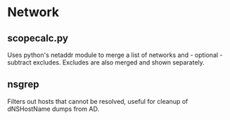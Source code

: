 # Network

## scopecalc.py

Uses python's netaddr module to merge a list of networks and - optional - subtract excludes. Excludes are also merged and shown separately.

## nsgrep

Filters out hosts that cannot be resolved, useful for cleanup of dNSHostName dumps from AD.
